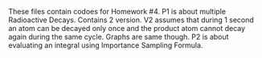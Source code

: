 These files contain codoes for Homework #4.
P1 is about multiple Radioactive Decays. Contains 2 version. V2 assumes that during 1 second an atom can be decayed only once and the product atom cannot decay again during the same cycle. Graphs are same though.
P2 is about evaluating an integral using Importance Sampling Formula.
